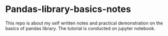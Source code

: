 # Pandas-library-basics-notes
This repo is about my self written notes and practical demonstration on the basics of pandas library. The tutorial is conducted on jupyter notebook.
